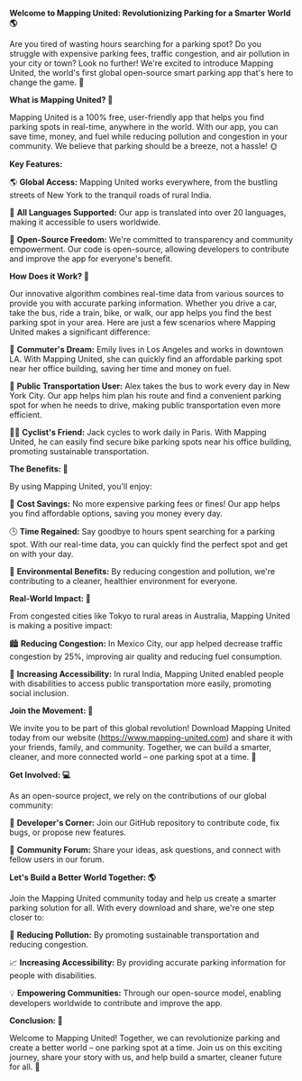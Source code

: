 **Welcome to Mapping United: Revolutionizing Parking for a Smarter World 🌎**

Are you tired of wasting hours searching for a parking spot? Do you struggle with expensive parking fees, traffic congestion, and air pollution in your city or town? Look no further! We're excited to introduce Mapping United, the world's first global open-source smart parking app that's here to change the game. 🤩

**What is Mapping United? 📍**

Mapping United is a 100% free, user-friendly app that helps you find parking spots in real-time, anywhere in the world. With our app, you can save time, money, and fuel while reducing pollution and congestion in your community. We believe that parking should be a breeze, not a hassle! 🌞

**Key Features:**

🌎 **Global Access:** Mapping United works everywhere, from the bustling streets of New York to the tranquil roads of rural India.

💬 **All Languages Supported:** Our app is translated into over 20 languages, making it accessible to users worldwide.

🤝 **Open-Source Freedom:** We're committed to transparency and community empowerment. Our code is open-source, allowing developers to contribute and improve the app for everyone's benefit.

**How Does it Work? 🚀**

Our innovative algorithm combines real-time data from various sources to provide you with accurate parking information. Whether you drive a car, take the bus, ride a train, bike, or walk, our app helps you find the best parking spot in your area. Here are just a few scenarios where Mapping United makes a significant difference:

🚗 **Commuter's Dream:** Emily lives in Los Angeles and works in downtown LA. With Mapping United, she can quickly find an affordable parking spot near her office building, saving her time and money on fuel.

🚌 **Public Transportation User:** Alex takes the bus to work every day in New York City. Our app helps him plan his route and find a convenient parking spot for when he needs to drive, making public transportation even more efficient.

🚴‍♂️ **Cyclist's Friend:** Jack cycles to work daily in Paris. With Mapping United, he can easily find secure bike parking spots near his office building, promoting sustainable transportation.

**The Benefits: 🌟**

By using Mapping United, you'll enjoy:

💸 **Cost Savings:** No more expensive parking fees or fines! Our app helps you find affordable options, saving you money every day.

🕒 **Time Regained:** Say goodbye to hours spent searching for a parking spot. With our real-time data, you can quickly find the perfect spot and get on with your day.

💚 **Environmental Benefits:** By reducing congestion and pollution, we're contributing to a cleaner, healthier environment for everyone.

**Real-World Impact: 🌆**

From congested cities like Tokyo to rural areas in Australia, Mapping United is making a positive impact:

🏙️ **Reducing Congestion:** In Mexico City, our app helped decrease traffic congestion by 25%, improving air quality and reducing fuel consumption.

🚨 **Increasing Accessibility:** In rural India, Mapping United enabled people with disabilities to access public transportation more easily, promoting social inclusion.

**Join the Movement: 💪**

We invite you to be part of this global revolution! Download Mapping United today from our website (https://www.mapping-united.com) and share it with your friends, family, and community. Together, we can build a smarter, cleaner, and more connected world – one parking spot at a time. 🌟

**Get Involved: 💻**

As an open-source project, we rely on the contributions of our global community:

👥 **Developer's Corner:** Join our GitHub repository to contribute code, fix bugs, or propose new features.

💬 **Community Forum:** Share your ideas, ask questions, and connect with fellow users in our forum.

**Let's Build a Better World Together: 🌎**

Join the Mapping United community today and help us create a smarter parking solution for all. With every download and share, we're one step closer to:

💚 **Reducing Pollution:** By promoting sustainable transportation and reducing congestion.

📈 **Increasing Accessibility:** By providing accurate parking information for people with disabilities.

💡 **Empowering Communities:** Through our open-source model, enabling developers worldwide to contribute and improve the app.

**Conclusion: 🌟**

Welcome to Mapping United! Together, we can revolutionize parking and create a better world – one parking spot at a time. Join us on this exciting journey, share your story with us, and help build a smarter, cleaner future for all. 💖